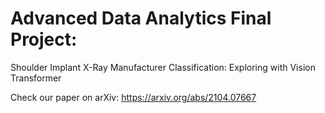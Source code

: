 # Advanced Data Analytics Final Project:

Shoulder Implant X-Ray Manufacturer Classification: Exploring with Vision Transformer

Check our paper on arXiv: https://arxiv.org/abs/2104.07667
